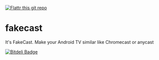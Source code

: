 [![Flattr this git repo](http://api.flattr.com/button/flattr-badge-large.png)](https://flattr.com/submit/auto?user_id=mauimauer&url=https://github.com/mauimauer/cheapcast&title=CheapCast&language=en&tags=github&category=software)

fakecast
=========

It's FakeCast.
Make your Android TV similar like Chromecast or anycast

[![Bitdeli Badge](https://d2weczhvl823v0.cloudfront.net/mauimauer/cheapcast/trend.png)](https://bitdeli.com/free "Bitdeli Badge")

